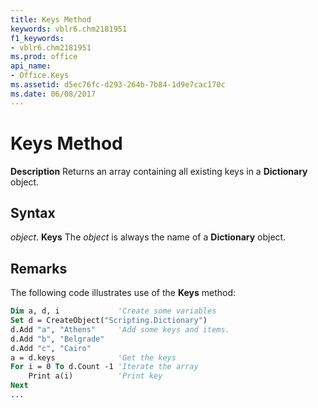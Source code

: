```yaml
---
title: Keys Method
keywords: vblr6.chm2181951
f1_keywords:
- vblr6.chm2181951
ms.prod: office
api_name:
- Office.Keys
ms.assetid: d5ec76fc-d293-264b-7b84-1d9e7cac170c
ms.date: 06/08/2017
---
```



# Keys Method



 **Description**
Returns an array containing all existing keys in a  **Dictionary** object.

## Syntax

_object_. **Keys**
The  _object_ is always the name of a **Dictionary** object.

## Remarks

The following code illustrates use of the  **Keys** method:



```vb
Dim a, d, i             'Create some variables
Set d = CreateObject("Scripting.Dictionary")
d.Add "a", "Athens"     'Add some keys and items.
d.Add "b", "Belgrade"
d.Add "c", "Cairo"
a = d.keys              'Get the keys
For i = 0 To d.Count -1 'Iterate the array
    Print a(i)          'Print key
Next
...


```


